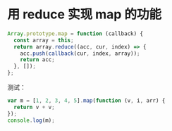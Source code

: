 # 用 reduce 实现 map 的功能

```js
Array.prototype.map = function (callback) {
  const array = this;
  return array.reduce((acc, cur, index) => {
    acc.push(callback(cur, index, array));
    return acc;
  }, []);
};
```

测试：

```js
var m = [1, 2, 3, 4, 5].map(function (v, i, arr) {
  return v + v;
});
console.log(m);
```
